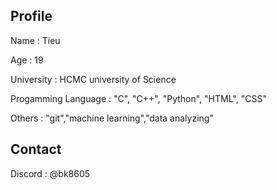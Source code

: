 <!DOCTYPE html>
<html lang ="en">
    <head>
        <meta charset="UTF-8">
        <meta http-equiv="X-UA-Compatible" content="IE=edge">
        <meta name ="viewport" content="width=device-width, initial-scale=1.0">
    </head>
    <body>
        <h2>Profile</h2>
        <p>Name : Tieu</p>
        <p>Age : 19</p>
        <p>University : HCMC university of Science</p>
        <p>Progamming Language : "C", "C++", "Python", "HTML", "CSS"</p>
        <p>Others : "git","machine learning","data analyzing"</p>
        <h2>Contact</h2>
        <p>Discord : @bk8605</p>
    </body>    
</html>    
